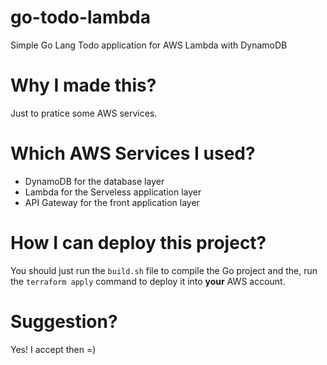 # go-todo-lambda
Simple Go Lang Todo application for AWS Lambda with DynamoDB

# Why I made this?

Just to pratice some AWS services.

# Which AWS Services I used?

- DynamoDB for the database layer
- Lambda for the Serveless application layer
- API Gateway for the front application layer

# How I can deploy this project?

You should just run the `build.sh` file to compile the Go project and the, run the `terraform apply` command to deploy it into **your** AWS account.

# Suggestion? 

Yes! I accept then =) 
